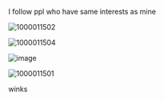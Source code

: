 I follow ppl who have same interests as mine

![1000011502](https://github.com/user-attachments/assets/13b4ae4d-c79c-4196-8824-69b2bffbf6ac)

![1000011504](https://github.com/user-attachments/assets/f86394c7-f424-4177-a35e-56fe222882e9)

![image](https://github.com/user-attachments/assets/ea0c2888-d512-4ea4-a906-ce67f24cc9a6)


![1000011501](https://github.com/user-attachments/assets/2acdf35a-c4bc-405f-83f5-507a9c6ec66b)



winks

